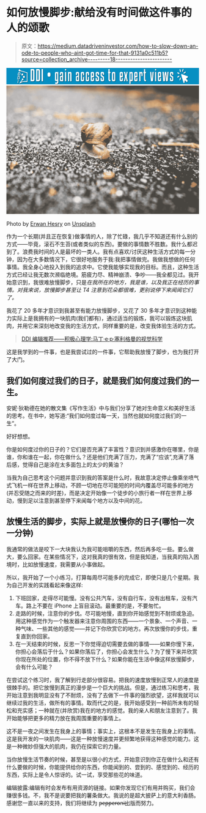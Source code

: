 # 如何放慢脚步:献给没有时间做这件事的人的颂歌

> 原文：<https://medium.datadriveninvestor.com/how-to-slow-down-an-ode-to-people-who-aint-got-time-for-that-9131a0c511b5?source=collection_archive---------18----------------------->

[![](img/28bec76a3e553e28bfb858d63918d253.png)](http://www.track.datadriveninvestor.com/1B9E)![](img/fe3200e3f516ff544e3af12fada4fc08.png)

Photo by [Erwan Hesry](https://unsplash.com/@erwanhesry?utm_source=medium&utm_medium=referral) on [Unsplash](https://unsplash.com?utm_source=medium&utm_medium=referral)

作为一个长期(并且正在恢复)做事情的人，除了忙碌，我几乎不知道还有什么别的方式——毕竟，滚石不生苔(或者类似的东西)。要做的事情数不胜数。我什么都迟到了。浪费我时间的人是最坏的一类人。我有点喜欢/讨厌这种生活方式的每一分钟，因为在大多数情况下，它很好地服务于我:我把事情做完。我做我想做的任何事情。我全身心地投入到我的追求中。它使我能够实现我的目标。而且，这种生活方式已经让我无数次濒临绝境。筋疲力尽、精神崩溃、争吵——我全都见过。我开始意识到，我很难放慢脚步，只是*在我所在的地方，我是谁，以及我正在经历的事情。对我来说，放慢脚步甚至让 T4 注意到花朵都很难，更别说停下来闻闻它们了。*

我花了 20 多年才意识到我甚至有能力放慢脚步，又花了 30 多年才意识到这种能力实际上是我拥有的一块肌肉(我们都有)，通过适当的锻炼，我可以锻炼这块肌肉，并用它来深刻地改变我的生活方式，同样重要的是，改变我体验生活的方式。

> [DDI 编辑推荐——积极心理学:马丁·e·p·塞利格曼的视觉科学](http://go.datadriveninvestor.com/mindset1/matf)

这是我学到的一件事，也是我尝试过的一件事，它帮助我放慢了脚步，也为我打开了大门。

## 我们如何度过我们的日子，就是我们如何度过我们的一生。

安妮·狄勒德在她的散文集《写作生活》中与我们分享了她对生命意义和美好生活的思考。在书中，她写道:“我们如何度过每一天，当然也就如何度过我们的一生”。

好好想想。

你是如何度过你的日子的？它们是否充满了丰富性？意识到并感激你在哪里，你是谁，你和谁在一起，你在做什么？还是他们充满了压力，充满了“应该”,充满了落后感，觉得自己是涂在太多面包上的太少的黄油？

当我为自己思考这个问题并意识到我的答案是什么时，我故意决定停止像乘坐喷气式飞机一样在世界上移动，不顾一切地在尽可能短的时间内覆盖尽可能多的地方(并忍受随之而来的时差)，而是决定开始像一个徒步的小旅行者一样在世界上移动，慢到足以注意到甚至停下来闻每个地方以及中间的花。

## 放慢生活的脚步，实际上就是放慢你的日子(哪怕一次一分钟)

我通常的做法是咬下一大块我认为我可能咀嚼的东西，然后再多吃一些。要么做大，要么回家。在某些情况下，这对我真的很有效，但是我知道，当我真的陷入困境时，比如放慢速度，我需要从小事做起。

所以，我开始了一个小练习，打算每周尽可能多的完成它，即使只是几个星期。我为自己开发的实践看起来像这样:

1.  下班回家，走得尽可能慢。没有公共汽车，没有自行车，没有出租车，没有汽车。路上不要在 iPhone 上盲目滚动。最重要的是，不要匆忙。
2.  走路的时候，注意你的步伐。尽可能地慢，直到你开始感觉到不耐烦或急迫。用这种感觉作为一个触发器来注意你周围的东西——一个景象、一个声音、一种气味、一些其他的感觉——并记下你欣赏它的地方。再次放慢你的步伐，重复直到你回家。
3.  在一天结束的时候，反思一下你觉得迫切需要去做的事情——如果你慢下来，你担心会落后于什么？如果你落后了，你担心会发生什么？为了慢下来并欣赏你现在所处的位置，你不得不放下什么？如果你能在生活中像这样放慢脚步，会有什么可能？

在尝试这个练习时，我了解到行走部分很容易。把我的速度放慢到正常人的速度是很棘手的。把它放慢到真正的漫步是一个巨大的挑战。但是，通过练习和思考，我开始注意到我明显没有了不耐烦，没有了去做下一件事的强烈欲望，这样我就可以继续过我的生活，做所有的事情。取而代之的是，我开始感受到一种前所未有的轻松和充实感；一种就在(并欣赏)我在的地方的感觉。我的亲人和朋友注意到了。我开始能够把更多的精力放在我周围重要的事情上。

这不是一夜之间发生在我身上的事情；事实上，这根本不是发生在我身上的事情。这是我开发的一块肌肉——这是一种放慢速度并更频繁地获得这种感觉的能力。这是一种微妙但强大的肌肉，我仍在探索它的力量。

当你放慢生活节奏的时候，甚至是以很小的方式，开始意识到你正在做什么和还有什么要做的时候，你能提供给你的东西，你能闻到的、尝到的、感觉到的、经历的东西，实际上是令人惊讶的。试一试，享受那些花的味道。

编辑披露:编辑有时会发布有用资源的链接。如果你发现它们有用并购买，我们会赚很多钱。不，我不是说要把我的薯条做大。我说的是超大披萨上的意大利香肠。感谢您一直以来的支持，我们将继续为 p̶e̶p̶p̶e̶r̶o̶n̶i̶出版而努力。